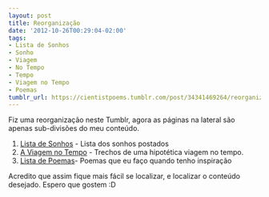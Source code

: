 ```yaml
---
layout: post
title: Reorganização
date: '2012-10-26T00:29:04-02:00'
tags:
- Lista de Sonhos
- Sonho
- Viagem
- No Tempo
- Tempo
- Viagem no Tempo
- Poemas
tumblr_url: https://cientistpoems.tumblr.com/post/34341469264/reorganiza%C3%A7%C3%A3o
---
```

Fiz uma reorganização neste Tumblr, agora as páginas na lateral são apenas sub-divisões do meu conteúdo.

1. [Lista de Sonhos](/pages/listadesonhos.html)&nbsp;- Lista dos sonhos postados
2. [A Viagem no Tempo](/pages/aviagemnotempo.html) - Trechos de uma hipotética viagem no tempo.
3. [Lista de Poemas](/pages/poemas.html)- Poemas que eu faço quando tenho inspiração

Acredito que assim fique mais fácil se localizar, e localizar o conteúdo desejado. Espero que gostem :D
